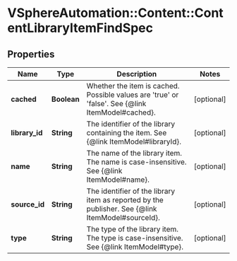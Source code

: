 # VSphereAutomation::Content::ContentLibraryItemFindSpec

## Properties
Name | Type | Description | Notes
------------ | ------------- | ------------- | -------------
**cached** | **Boolean** | Whether the item is cached. Possible values are &#39;true&#39; or &#39;false&#39;. See {@link ItemModel#cached}. | [optional] 
**library_id** | **String** | The identifier of the library containing the item. See {@link ItemModel#libraryId}. | [optional] 
**name** | **String** | The name of the library item. The name is case-insensitive. See {@link ItemModel#name}. | [optional] 
**source_id** | **String** | The identifier of the library item as reported by the publisher. See {@link ItemModel#sourceId}. | [optional] 
**type** | **String** | The type of the library item. The type is case-insensitive. See {@link ItemModel#type}. | [optional] 


